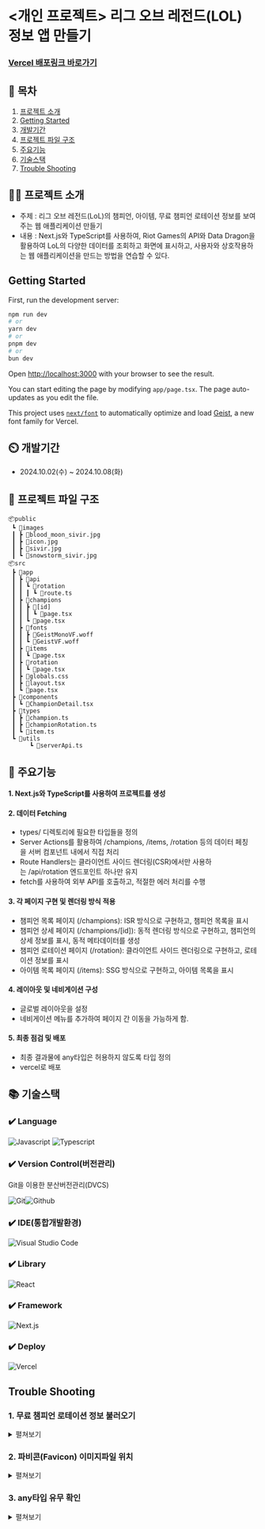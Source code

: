 # <개인 프로젝트> 리그 오브 레전드(LOL) 정보 앱 만들기

### [ Vercel 배포링크 바로가기 ](https://lol-dex-next-app.vercel.app/)

## 📖 목차

1. [프로젝트 소개](#👨‍🏫-프로젝트-소개)
2. [Getting Started](#Getting-Started)
3. [개발기간](#⏲️-개발기간)
4. [프로젝트 파일 구조](#📜-프로젝트-파일-구조)
5. [주요기능](#💜-주요기능)
6. [기술스택](#📚️-기술스택)
7. [Trouble Shooting](#trouble-shooting)

## 👨‍🏫 프로젝트 소개

- 주제 : 리그 오브 레전드(LoL)의 챔피언, 아이템, 무료 챔피언 로테이션 정보를 보여주는 웹 애플리케이션 만들기
- 내용 : Next.js와 TypeScript를 사용하여, Riot Games의 API와 Data Dragon을 활용하여 LoL의 다양한 데이터를 조회하고 화면에 표시하고, 사용자와 상호작용하는 웹 애플리케이션을 만드는 방법을 연습할 수 있다.

## Getting Started

First, run the development server:

```bash
npm run dev
# or
yarn dev
# or
pnpm dev
# or
bun dev
```

Open [http://localhost:3000](http://localhost:3000) with your browser to see the result.

You can start editing the page by modifying `app/page.tsx`. The page auto-updates as you edit the file.

This project uses [`next/font`](https://nextjs.org/docs/app/building-your-application/optimizing/fonts) to automatically optimize and load [Geist](https://vercel.com/font), a new font family for Vercel.

## ⏲️ 개발기간

- 2024.10.02(수) ~ 2024.10.08(화)

## 📜 프로젝트 파일 구조

```
📦public
 ┗ 📂images
 ┃ ┣ 📜blood_moon_sivir.jpg
 ┃ ┣ 📜icon.jpg
 ┃ ┣ 📜sivir.jpg
 ┃ ┗ 📜snowstorm_sivir.jpg
📦src
 ┣ 📂app
 ┃ ┣ 📂api
 ┃ ┃ ┗ 📂rotation
 ┃ ┃ ┃ ┗ 📜route.ts
 ┃ ┣ 📂champions
 ┃ ┃ ┣ 📂[id]
 ┃ ┃ ┃ ┗ 📜page.tsx
 ┃ ┃ ┗ 📜page.tsx
 ┃ ┣ 📂fonts
 ┃ ┃ ┣ 📜GeistMonoVF.woff
 ┃ ┃ ┗ 📜GeistVF.woff
 ┃ ┣ 📂items
 ┃ ┃ ┗ 📜page.tsx
 ┃ ┣ 📂rotation
 ┃ ┃ ┗ 📜page.tsx
 ┃ ┣ 📜globals.css
 ┃ ┣ 📜layout.tsx
 ┃ ┗ 📜page.tsx
 ┣ 📂components
 ┃ ┗ 📜ChampionDetail.tsx
 ┣ 📂types
 ┃ ┣ 📜champion.ts
 ┃ ┣ 📜championRotation.ts
 ┃ ┗ 📜item.ts
 ┗ 📂utils
      ┗ 📜serverApi.ts
```

## 💜 주요기능

#### 1. Next.js와 TypeScript를 사용하여 프로젝트를 생성

#### 2. 데이터 Fetching

- types/ 디렉토리에 필요한 타입들을 정의
- Server Actions를 활용하여 /champions, /items, /rotation 등의 데이터 페칭을 서버 컴포넌트 내에서 직접 처리
- Route Handlers는 클라이언트 사이드 렌더링(CSR)에서만 사용하는 /api/rotation 엔드포인트 하나만 유지
- fetch를 사용하여 외부 API를 호출하고, 적절한 에러 처리를 수행

#### 3. 각 페이지 구현 및 렌더링 방식 적용

- 챔피언 목록 페이지 (/champions): ISR 방식으로 구현하고, 챔피언 목록을 표시
- 챔피언 상세 페이지 (/champions/[id]): 동적 렌더링 방식으로 구현하고, 챔피언의 상세 정보를 표시, 동적 메타데이터를 생성
- 챔피언 로테이션 페이지 (/rotation): 클라이언트 사이드 렌더링으로 구현하고, 로테이션 정보를 표시
- 아이템 목록 페이지 (/items): SSG 방식으로 구현하고, 아이템 목록을 표시

#### 4. 레이아웃 및 네비게이션 구성

- 글로벌 레이아웃을 설정
- 네비게이션 메뉴를 추가하여 페이지 간 이동을 가능하게 함.

#### 5. 최종 점검 및 배포

- 최종 결과물에 any타입은 허용하지 않도록 타입 정의
- vercel로 배포

## 📚️ 기술스택

### ✔️ Language

![Javascript](https://img.shields.io/badge/JavaScript-F7DF1E?style=for-the-badge&logo=JavaScript&logoColor=white) ![Typescript](https://img.shields.io/badge/TypeScript-007ACC?style=for-the-badge&logo=typescript&logoColor=white)

### ✔️ Version Control(버전관리)

Git을 이용한 분산버전관리(DVCS)

![Git](https://img.shields.io/badge/GIT-E44C30?style=for-the-badge&logo=git&logoColor=white)![Github](https://img.shields.io/badge/GitHub-100000?style=for-the-badge&logo=github&logoColor=white)

### ✔️ IDE(통합개발환경)

![Visual Studio Code](https://img.shields.io/badge/Visual_Studio_Code-0078D4?style=for-the-badge&logo=visual%20studio%20code&logoColor=white)

### ✔️ Library

![React](https://img.shields.io/badge/React-20232A?style=for-the-badge&logo=react&logoColor=61DAFB)

### ✔️ Framework

![Next.js](https://img.shields.io/badge/Next.js-000?logo=nextdotjs&logoColor=fff&style=for-the-badge)

### ✔️ Deploy

![Vercel](https://img.shields.io/badge/Vercel-000000?style=for-the-badge&logo=vercel&logoColor=white)

## Trouble Shooting

### 1. 무료 챔피언 로테이션 정보 불러오기

<details>
<summary>펼쳐보기</summary>
<div markdown="1">

### 1) 문제발생

로테이션 API를 통해 불러온 데이터(rotation)는 숫자 배열로 이루어져 있다.
freeChampionIds의 배열 속 숫자가 getChampions()해 온 데이터의 key 값과 같을 때, 해당 챔피언 데이터만 반환해주면 된다.

```ts
rotation {
  freeChampionIds: [숫자배열],
  freeChampionIdsForNewPlayers: [숫자배열],
  maxNewPlayerLevel: 10
}
```

```ts
champions [
  {
    id: 'Pyke',
    key: '555',
    name: '파이크',
    title: '핏빛 항구의 학살자',
    blurb: '빌지워터 학살의 부두에서 유명한 작살잡이였던 파이크는 거대한 자울치의 뱃속에서 죽음을 맞이할 운명이었지만… 살아 돌아왔다. 이제, 그는 옛 고향의 음습한 골목과 뒷길을 소리 없이 누비며, 타인을 이용하여 부를 쌓은 자들에게 그가 얻은 초자연적인 힘으로 빠르고 잔혹한 최후를 선사한다. 괴물을 사냥한다고 자부했던 도시는 이제 괴물에게 사냥당하고 있다.',
    info: { attack: 9, defense: 3, magic: 1, difficulty: 7 },
     ...
  },
{},{},…,{}
]
```

처음 작성한 코드는 아래와 같다.
그런데 이렇게 작성해서 filteredChampions를 콘솔로 확인해보니 빈배열이 나왔다.

```ts
const strFreeChampionIds = freeChampionIds.map((num) => String(num));
const filteredChampions = champions.filter((champion) =>
  freeChampionIds.includes(champion.key)
);
```

### 2) 원인추론

rotation에서 우리가 필요한 정보는 freeChampionIds라는 안에 바로 숫자가 들어있는 배열이다.
champions에서 비교해야하는 숫자는 배열안에, 객체 안에 'key'라는 키의 value값이다.
champions에서 필요한 내용을 불러오는 과정에서 rotation과 동일하게 생각했기 때문에 아무리 filter와 includes를 사용해도 결과가 빈 배열이 나왔던 것 같다.

### 3) 해결방법

배열메서드인 [filter](https://developer.mozilla.org/ko/docs/Web/JavaScript/Reference/Global_Objects/Array/filter)와 [includes](https://developer.mozilla.org/ko/docs/Web/JavaScript/Reference/Global_Objects/Array/includes)를 사용하는 것은 동일하나,
champions의 숫자인 key를 불러오기 위해 배열에서 객체를 접근하기 위해 **[Object.values()](https://developer.mozilla.org/ko/docs/Web/JavaScript/Reference/Global_Objects/Object/values)**를 사용했다.
형변환(champion.key는 string이고, rotation의 key는 number로 [Number()](https://developer.mozilla.org/ko/docs/Web/JavaScript/Reference/Global_Objects/Number)를 사용)하여

**test라는 함수는 freeChampionIds에 들어있는 숫자와 일치하는 key의 챔피언 정보의 객체만 불러오게 된다.**

### 4) 결과 (CSR 방법으로 변경하기 전 코드)

![](https://github.com/user-attachments/assets/51eab5a9-2d97-4225-96dc-c65419ab2cce)

 <br>
</div>
</details>

### 2. 파비콘(Favicon) 이미지파일 위치

<details>
<summary>펼쳐보기</summary>
<div markdown="1">

### 1) 문제발생

yarn build를 해도 파비콘 설정이 반영되지 않음.

```ts
export const metadata: Metadata = {
  title: "리그 오브 레전드 정보 앱",
  description: "리그 오브 레전드 정보를 나타내는 next.js로 만든 앱입니다.",
  icons: { icon: "../public/icon.jpg" },
};
```

### 2) 원인추론

로컬 이미지를 담을 'public'폴더를 src폴더 하위폴더로 설정해둠.

### 3) 해결방법

'public'폴더를 src폴더와 동등한 위치로 이동하고, 'public'폴더 내에 'image'폴더를 생성하고 그 안에 이미지 파일을 저장함.

### 4) 결과

```ts
export const metadata: Metadata = {
  title: "리그 오브 레전드 정보 앱",
  description: "리그 오브 레전드 정보를 나타내는 next.js로 만든 앱입니다.",
  icons: { icon: "/images/icon.jpg" },
};
```

(꼭 기존 프로젝트에 존재하던 Favicon.ico파일은 삭제할 것. 삭제하지 않으면 우선으로 반영되어 배포 시 반영이 안됨.)

 <br>
</div>
</details>

### 3. any타입 유무 확인

<details>
<summary>펼쳐보기</summary>
<div markdown="1">

### 1) 문제발생

로테이션 페이지에서,
빌드 시점 후로는 타입에러가 없었으나, vercel로 배포할 때 빌드 시 any타입에 대한 에러가 발생함.

### 2) 원인추론

타입을 확실하게 지정해주지 않아 rotation이나 champions의 데이터가 빈배열이 나올 수도 있기 때문에 타입 선언을 확실하게 해줘야 함.

### 3) 해결방법

마우스 커서를 올려 any타입이 나올 수도 있는 부분에 대하여 타입 선언을 했다.

### 4) 결과

![타입선언부분](https://github.com/user-attachments/assets/1518e3c0-d102-48fa-99b9-a2e41b76af3e)

 <br>
</div>
</details>
